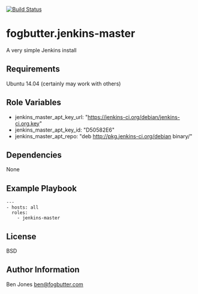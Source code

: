 [![Build Status](https://travis-ci.org/RealSalmon/fogbutter.jenkins-master.svg)](https://travis-ci.org/RealSalmon/fogbutter.jenkins-master)

fogbutter.jenkins-master
========================
A very simple Jenkins install

Requirements
------------
Ubuntu 14.04 (certainly may work with others)

Role Variables
--------------
- jenkins_master_apt_key_url: "https://jenkins-ci.org/debian/jenkins-ci.org.key"
- jenkins_master_apt_key_id: "D50582E6"
- jenkins_master_apt_repo: "deb http://pkg.jenkins-ci.org/debian binary/"

Dependencies
------------
None

Example Playbook
----------------
    ---
    - hosts: all
      roles:
        - jenkins-master

License
-------
BSD

Author Information
------------------
Ben Jones <ben@fogbutter.com>